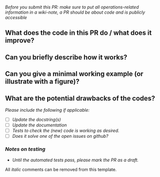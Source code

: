 _Before you submit this PR: make sure to put all operations-related information in a wiki-note, a PR should be about code and is publicly accessible_

## What does the code in this PR do / what does it improve?

## Can you briefly describe how it works?

## Can you give a minimal working example (or illustrate with a figure)?

## What are the potential drawbacks of the codes?

_Please include the following if applicable:_
  - [ ] _Update the docstring(s)_
  - [ ] _Update the documentation_
  - [ ] _Tests to check the (new) code is working as desired._
  - [ ] _Does it solve one of the open issues on github?_

### _Notes on testing_
 - _Until the automated tests pass, please mark the PR as a draft._

All _italic_ comments can be removed from this template.

